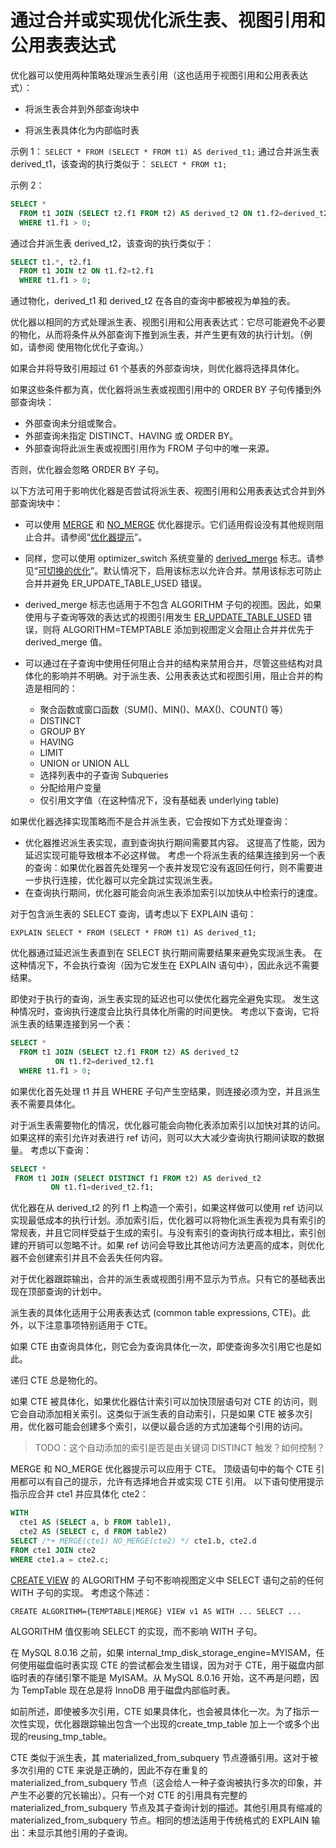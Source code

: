 # 通过合并或实现优化派生表、视图引用和公用表表达式

优化器可以使用两种策略处理派生表引用（这也适用于视图引用和公用表表达式）：

- 将派生表合并到外部查询块中

- 将派生表具体化为内部临时表

示例 1：
`SELECT * FROM (SELECT * FROM t1) AS derived_t1;`
通过合并派生表derived_t1，该查询的执行类似于：
`SELECT * FROM t1;`

示例 2：

```sql
SELECT *
  FROM t1 JOIN (SELECT t2.f1 FROM t2) AS derived_t2 ON t1.f2=derived_t2.f1
  WHERE t1.f1 > 0;
```

通过合并派生表 derived_t2，该查询的执行类似于：

```sql
SELECT t1.*, t2.f1
  FROM t1 JOIN t2 ON t1.f2=t2.f1
  WHERE t1.f1 > 0;
```

通过物化，derived_t1 和 derived_t2 在各自的查询中都被视为单独的表。

优化器以相同的方式处理派生表、视图引用和公用表表达式：它尽可能避免不必要的物化，从而将条件从外部查询下推到派生表，并产生更有效的执行计划。（例如，请参阅 使用物化优化子查询。）

如果合并将导致引用超过 61 个基表的外部查询块，则优化器将选择具体化。

如果这些条件都为真，优化器将派生表或视图引用中的 ORDER BY 子句传播到外部查询块：

- 外部查询未分组或聚合。
- 外部查询未指定 DISTINCT、HAVING 或 ORDER BY。
- 外部查询将此派生表或视图引用作为 FROM 子句中的唯一来源。

否则，优化器会忽略 ORDER BY 子句。

以下方法可用于影响优化器是否尝试将派生表、视图引用和公用表表达式合并到外部查询块中：

- 可以使用 [MERGE](https://dev.mysql.com/doc/refman/8.0/en/optimizer-hints.html#optimizer-hints-table-level) 和 [NO_MERGE](https://dev.mysql.com/doc/refman/8.0/en/optimizer-hints.html#optimizer-hints-table-level) 优化器提示。它们适用假设没有其他规则阻止合并。请参阅“[优化器提示](https://dev.mysql.com/doc/refman/8.0/en/optimizer-hints.html)”。

- 同样，您可以使用 optimizer_switch 系统变量的 [derived_merge](https://dev.mysql.com/doc/refman/8.0/en/switchable-optimizations.html#optflag_derived-merge) 标志。请参见“[可切换的优化](https://dev.mysql.com/doc/refman/8.0/en/switchable-optimizations.html)”。默认情况下，启用该标志以允许合并。禁用该标志可防止合并并避免 ER_UPDATE_TABLE_USED 错误。

- derived_merge 标志也适用于不包含 ALGORITHM 子句的视图。因此，如果使用与子查询等效的表达式的视图引用发生 [ER_UPDATE_TABLE_USED](https://dev.mysql.com/doc/mysql-errors/8.0/en/server-error-reference.html#error_er_update_table_used) 错误，则将 ALGORITHM=TEMPTABLE 添加到视图定义会阻止合并并优先于 derived_merge 值。

- 可以通过在子查询中使用任何阻止合并的结构来禁用合并，尽管这些结构对具体化的影响并不明确。对于派生表、公用表表达式和视图引用，阻止合并的构造是相同的：
  - 聚合函数或窗口函数（SUM()、MIN()、MAX()、COUNT() 等）
  - DISTINCT
  - GROUP BY
  - HAVING
  - LIMIT
  - UNION or UNION ALL
  - 选择列表中的子查询 Subqueries
  - 分配给用户变量
  - 仅引用文字值（在这种情况下，没有基础表 underlying table)

如果优化器选择实现策略而不是合并派生表，它会按如下方式处理查询：

- 优化器推迟派生表实现，直到查询执行期间需要其内容。 这提高了性能，因为延迟实现可能导致根本不必这样做。 考虑一个将派生表的结果连接到另一个表的查询：如果优化器首先处理另一个表并发现它没有返回任何行，则不需要进一步执行连接，优化器可以完全跳过实现派生表。
- 在查询执行期间，优化器可能会向派生表添加索引以加快从中检索行的速度。

对于包含派生表的 SELECT 查询，请考虑以下 EXPLAIN 语句：

`EXPLAIN SELECT * FROM (SELECT * FROM t1) AS derived_t1;`

优化器通过延迟派生表直到在 SELECT 执行期间需要结果来避免实现派生表。 在这种情况下，不会执行查询（因为它发生在 EXPLAIN 语句中），因此永远不需要结果。

即使对于执行的查询，派生表实现的延迟也可以使优化器完全避免实现。 发生这种情况时，查询执行速度会比执行具体化所需的时间更快。 考虑以下查询，它将派生表的结果连接到另一个表：

```sql
SELECT *
  FROM t1 JOIN (SELECT t2.f1 FROM t2) AS derived_t2
          ON t1.f2=derived_t2.f1
  WHERE t1.f1 > 0;
```

如果优化首先处理 t1 并且 WHERE 子句产生空结果，则连接必须为空，并且派生表不需要具体化。

对于派生表需要物化的情况，优化器可能会向物化表添加索引以加快对其的访问。 如果这样的索引允许对表进行 ref 访问，则可以大大减少查询执行期间读取的数据量。 考虑以下查询：

```sql
SELECT *
 FROM t1 JOIN (SELECT DISTINCT f1 FROM t2) AS derived_t2
         ON t1.f1=derived_t2.f1;
```

优化器在从 derived_t2 的列 f1 上构造一个索引，如果这样做可以使用 ref 访问以实现最低成本的执行计划。添加索引后，优化器可以将物化派生表视为具有索引的常规表，并且它同样受益于生成的索引。与没有索引的查询执行成本相比，索引创建的开销可以忽略不计。如果 ref 访问会导致比其他访问方法更高的成本，则优化器不会创建索引并且不会丢失任何内容。

对于优化器跟踪输出，合并的派生表或视图引用不显示为节点。只有它的基础表出现在顶部查询的计划中。

派生表的具体化适用于公用表表达式 (common table expressions, CTE)。此外，以下注意事项特别适用于 CTE。

如果 CTE 由查询具体化，则它会为查询具体化一次，即使查询多次引用它也是如此。

递归 CTE 总是物化的。

如果 CTE 被具体化，如果优化器估计索引可以加快顶层语句对 CTE 的访问，则它会自动添加相关索引。这类似于派生表的自动索引，只是如果 CTE 被多次引用，优化器可能会创建多个索引，以便以最合适的方式加速每个引用的访问。

> TODO：这个自动添加的索引是否是由关键词 DISTINCT 触发？如何控制？

MERGE 和 NO_MERGE 优化器提示可以应用于 CTE。 顶级语句中的每个 CTE 引用都可以有自己的提示，允许有选择地合并或实现 CTE 引用。 以下语句使用提示指示应合并 cte1 并应具体化 cte2：

```sql
WITH
  cte1 AS (SELECT a, b FROM table1),
  cte2 AS (SELECT c, d FROM table2)
SELECT /*+ MERGE(cte1) NO_MERGE(cte2) */ cte1.b, cte2.d
FROM cte1 JOIN cte2
WHERE cte1.a = cte2.c;
```

[CREATE VIEW](https://dev.mysql.com/doc/refman/8.0/en/create-view.html) 的 ALGORITHM 子句不影响视图定义中 SELECT 语句之前的任何 WITH 子句的实现。 考虑这个陈述：

`CREATE ALGORITHM={TEMPTABLE|MERGE} VIEW v1 AS WITH ... SELECT ...`

ALGORITHM 值仅影响 SELECT 的实现，而不影响 WITH 子句。

在 MySQL 8.0.16 之前，如果 internal_tmp_disk_storage_engine=MYISAM，任何使用磁盘临时表实现 CTE 的尝试都会发生错误，因为对于 CTE，用于磁盘内部临时表的存储引擎不能是 MyISAM。从 MySQL 8.0.16 开始，这不再是问题，因为 TempTable 现在总是将 InnoDB 用于磁盘内部临时表。

如前所述，即使被多次引用，CTE 如果具体化，也会被具体化一次。为了指示一次性实现，优化器跟踪输出包含一个出现的create_tmp_table 加上一个或多个出现的reusing_tmp_table。

CTE 类似于派生表，其 materialized_from_subquery 节点遵循引用。这对于被多次引用的 CTE 来说是正确的，因此不存在重复的 materialized_from_subquery 节点（这会给人一种子查询被执行多次的印象，并产生不必要的冗长输出）。只有一个对 CTE 的引用具有完整的 materialized_from_subquery 节点及其子查询计划的描述。其他引用具有缩减的 materialized_from_subquery 节点。相同的想法适用于传统格式的 EXPLAIN 输出：未显示其他引用的子查询。
